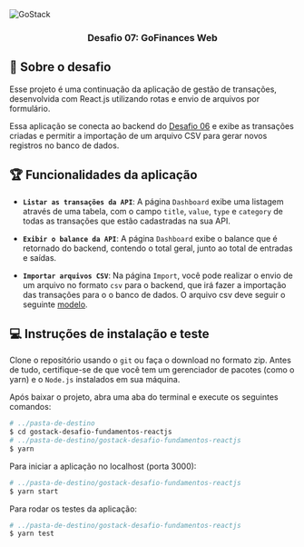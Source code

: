 
<img alt="GoStack" src="https://storage.googleapis.com/golden-wind/bootcamp-gostack/header-desafios-new.png" />

<h3 align="center">
  Desafio 07: GoFinances Web
</h3>

## :rocket: Sobre o desafio

Esse projeto é uma continuação da aplicação de gestão de transações, desenvolvida com React.js utilizando rotas e envio de arquivos por formulário.

Essa aplicação se conecta ao backend do [Desafio 06](https://github.com/gustatarem/gostack-typeorm-upload) e exibe as transações criadas e permitir a importação de um arquivo CSV para gerar novos registros no banco de dados.

## :trophy: Funcionalidades da aplicação

- **`Listar as transações da API`**: A página `Dashboard` exibe uma listagem através de uma tabela, com o campo `title`, `value`, `type` e `category` de todas as transações que estão cadastradas na sua API.

- **`Exibir o balance da API`**: A página `Dashboard` exibe o balance que é retornado do  backend, contendo o total geral, junto ao total de entradas e saídas.

- **`Importar arquivos CSV`**: Na página `Import`, você pode realizar o envio de um arquivo no formato `csv` para o backend, que irá fazer a importação das transações para o o banco de dados. O arquivo csv deve seguir o seguinte [modelo](https://github.com/Rocketseat/bootcamp-gostack-desafios/blob/master/desafio-database-upload/assets/file.csv).

## :computer: Instruções de instalação e teste

Clone o repositório usando o `git` ou faça o download no formato zip. 
Antes de tudo, certifique-se de que você tem um gerenciador de pacotes (como o yarn) e o `Node.js` instalados em sua máquina.

Após baixar o projeto, abra uma aba do terminal e execute os seguintes comandos:

```Bash
# ../pasta-de-destino
$ cd gostack-desafio-fundamentos-reactjs
# ../pasta-de-destino/gostack-desafio-fundamentos-reactjs
$ yarn
```

Para iniciar a aplicação no localhost (porta 3000):

```Bash
# ../pasta-de-destino/gostack-desafio-fundamentos-reactjs
$ yarn start
```

Para rodar os testes da aplicação:

```Bash
# ../pasta-de-destino/gostack-desafio-fundamentos-reactjs
$ yarn test
```
